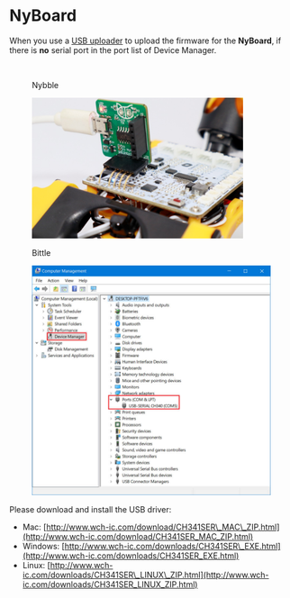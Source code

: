 # NyBoard

When you use a [USB uploader](https://docs.petoi.com/communication-modules/usb-downloader-ch340c) to upload the firmware for the **NyBoard**,  if there is **no** serial port in the port list of Device Manager.&#x20;

<div align="left"><figure><img src="../.gitbook/assets/image (115).png" alt="" width="375"><figcaption><p>Nybble</p></figcaption></figure> <figure><img src="../.gitbook/assets/Plug_in_usb_uploader.jpeg" alt="" width="375"><figcaption><p>Bittle</p></figcaption></figure></div>

<figure><img src="../.gitbook/assets/image (113).png" alt=""><figcaption></figcaption></figure>

Please download and install the USB driver:

* Mac: [http://www.wch-ic.com/download/CH341SER\_MAC\_ZIP.html](http://www.wch-ic.com/download/CH341SER_MAC_ZIP.html)
* Windows: [http://www.wch-ic.com/downloads/CH341SER\_EXE.html](http://www.wch-ic.com/downloads/CH341SER_EXE.html)
* Linux: [http://www.wch-ic.com/downloads/CH341SER\_LINUX\_ZIP.html](http://www.wch-ic.com/downloads/CH341SER_LINUX_ZIP.html)
